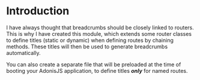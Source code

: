 # Introduction

I have always thought that breadcrumbs should be closely linked to routers. This is why I have created this module, which extends some router classes to define titles (static or dynamic) when defining routes by chaining methods. These titles will then be used to generate breadcrumbs automatically.

You can also create a separate file that will be preloaded at the time of booting your AdonisJS application, to define titles **_only_** for named routes.
